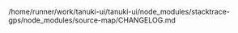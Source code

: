 /home/runner/work/tanuki-ui/tanuki-ui/node_modules/stacktrace-gps/node_modules/source-map/CHANGELOG.md